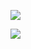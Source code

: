 ![](https://www.nta.go.jp/tmp/ec7167ee-cb83-4a21-99f2-d9a4b21118c3/images/6be84946d9d6a5a4234de12fe9fd4abba2765c61ea715092c267f37cbe8c1783.jpg)

![](https://www.nta.go.jp/tmp/ec7167ee-cb83-4a21-99f2-d9a4b21118c3/images/1e38b63a45159c79a48280eacd5013b39a33c9653e9869a9f54c6bcb25874289.jpg)